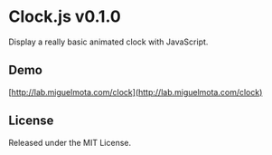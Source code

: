 # Clock.js v0.1.0

Display a really basic animated clock with JavaScript.

## Demo

[http://lab.miguelmota.com/clock](http://lab.miguelmota.com/clock)

## License

Released under the MIT License.
